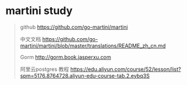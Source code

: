 # martini study

> github https://github.com/go-martini/martini
>
> 中文文档 https://github.com/go-martini/martini/blob/master/translations/README_zh_cn.md
>
> Gorm http://gorm.book.jasperxu.com
>
> 阿里云postgres 教程 https://edu.aliyun.com/course/52/lesson/list?spm=5176.8764728.aliyun-edu-course-tab.2.eybq3S

